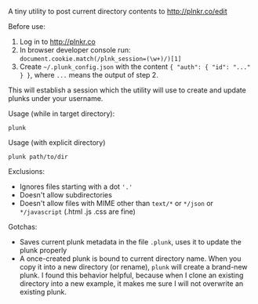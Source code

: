A tiny utility to post current directory contents to http://plnkr.co/edit

Before use:

1. Log in to http://plnkr.co
2. In browser developer console run: `document.cookie.match(/plnk_session=(\w+)/)[1]`
3. Create `~/.plunk_config.json` with the content `{ "auth": { "id": "..." } }`, where `...` means the output of step 2.

This will establish a session which the utility will use to create and update plunks under your username.

Usage (while in target directory):
```
plunk 
```

Usage (with explicit directory)
```
plunk path/to/dir
```

Exclusions:
- Ignores files starting with a dot `'.'`
- Doesn't allow subdirectories
- Doesn't allow files with MIME other than `text/*` or `*/json` or `*/javascript` (.html .js .css are fine)

Gotchas:

- Saves current plunk metadata in the file `.plunk`, uses it to update the plunk properly
- A once-created plunk is bound to current directory name. When you copy it into a new directory (or rename), `plunk` will create a brand-new plunk. 
I found this behavior helpful, because when I clone an existing directory into a new example, 
it makes me sure I will not overwrite an existing plunk. 

